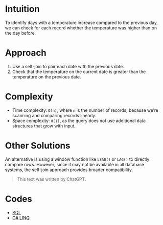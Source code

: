 # Intuition

To identify days with a temperature increase compared to the previous day, we can check for each record whether the temperature was higher than on the day before.

# Approach

1. Use a self-join to pair each date with the previous date.
2. Check that the temperature on the current date is greater than the temperature on the previous date.

# Complexity

- Time complexity: `O(n)`, where `n` is the number of records, because we’re scanning and comparing records linearly.
- Space complexity: `O(1)`, as the query does not use additional data structures that grow with input.

# Other Solutions

An alternative is using a window function like `LEAD()` or `LAG()` to directly compare rows. However, since it may not be available in all database systems, the self-join approach provides broader compatibility.

> This text was written by ChatGPT.

# Codes

- [SQL](solution.sql)
- [C# LINQ](CsharpSql/Program.cs)
